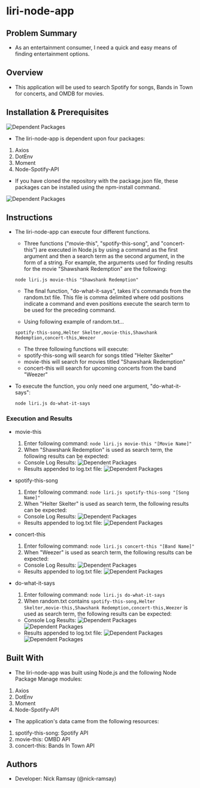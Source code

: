 # liri-node-app

## Problem Summary 
- As an entertainment consumer, I need a quick and easy means of finding entertainment options.

## Overview
- This application will be used to search Spotify for songs, Bands in Town for concerts, and OMDB for movies. 

## Installation & Prerequisites

![Dependent Packages](https://github.com/nick-ramsay/readme-images/blob/master/liri-node-app/dependent_packages.jpg?raw=true)

- The liri-node-app is dependent upon four packages:
 1. Axios
 2. DotEnv
 3. Moment
 3. Node-Spotify-API
 
- If you have cloned the repository with the package.json file, these packages can be installed using the npm-install command.

![Dependent Packages](https://github.com/nick-ramsay/readme-images/blob/master/liri-node-app/dependent_packages_install.jpg?raw=true)

## Instructions
- The liri-node-app can execute four different functions. 
  - Three functions ("movie-this", "spotify-this-song", and "concert-this") are executed in Node.js by using a command as the first argument and then a search term as the second argument, in the form of a string. For example, the arguments used for finding results for the movie "Shawshank Redemption" are the following: 
  
  ```
  node liri.js movie-this "Shawshank Redemption"
  ```
  - The final function, "do-what-it-says", takes it's commands from the random.txt file. This file is comma delimited where odd positions indicate a command and even positions execute the search term to be used for the preceding command.

  - Using following example of random.txt...
  
  ```
  spotify-this-song,Helter Skelter,movie-this,Shawshank Redemption,concert-this,Weezer
  ```
  - The three following functions will execute:
   - spotify-this-song will search for songs titled "Helter Skelter"
   - movie-this will search for movies titled "Shawshank Redemption"
   - concert-this will search for upcoming concerts from the band "Weezer"
- To execute the function, you only need one argument, "do-what-it-says":
  
  ```
  node liri.js do-what-it-says
  ```
### Execution and Results
- movie-this
  1) Enter following command: ```node liri.js movie-this "[Movie Name]"```
  2) When "Shawshank Redemption" is used as search term, the following results can be expected:
  - Console Log Results:
  ![Dependent Packages](https://github.com/nick-ramsay/readme-images/blob/master/liri-node-app/shawshank_redemption_movie_results.jpg?raw=true)
  - Results appended to log.txt file:
  ![Dependent Packages](https://github.com/nick-ramsay/readme-images/blob/master/liri-node-app/shawshank_redemption_movie_log_txt.jpg?raw=true)


- spotify-this-song
  1) Enter following command: ```node liri.js spotify-this-song "[Song Name]"```
  2) When "Helter Skelter" is used as search term, the following results can be expected:
  - Console Log Results:
  ![Dependent Packages](https://github.com/nick-ramsay/readme-images/blob/master/liri-node-app/helter_skelter_song_results.jpg?raw=true)
  - Results appended to log.txt file:
  ![Dependent Packages](https://github.com/nick-ramsay/readme-images/blob/master/liri-node-app/helter_skelter_song_log_txt.jpg?raw=true)


- concert-this
  1) Enter following command: ```node liri.js concert-this "[Band Name]"```
  2) When "Weezer" is used as search term, the following results can be expected:
  - Console Log Results:
  ![Dependent Packages](https://github.com/nick-ramsay/readme-images/blob/master/liri-node-app/weezer_band_results.jpg?raw=true)
  - Results appended to log.txt file:
  ![Dependent Packages](https://github.com/nick-ramsay/readme-images/blob/master/liri-node-app/weezer_band_log_txt.jpg?raw=true)

- do-what-it-says
  1) Enter following command: ```node liri.js do-what-it-says```
  2) When random.txt contains ```spotify-this-song,Helter Skelter,movie-this,Shawshank Redemption,concert-this,Weezer``` is used as search term, the following results can be expected:
  - Console Log Results:
  ![Dependent Packages](https://github.com/nick-ramsay/readme-images/blob/master/liri-node-app/do_what_it_says_results1.jpg?raw=true)
  ![Dependent Packages](https://github.com/nick-ramsay/readme-images/blob/master/liri-node-app/do_what_it_says_results2.jpg?raw=true)
  - Results appended to log.txt file:
  ![Dependent Packages](https://github.com/nick-ramsay/readme-images/blob/master/liri-node-app/do_what_it_says_log_txt1.jpg?raw=true)
  ![Dependent Packages](https://github.com/nick-ramsay/readme-images/blob/master/liri-node-app/do_what_it_says_log_txt2.jpg?raw=true)

## Built With
- The liri-node-app was built using Node.js and the following Node Package Manage modules:

 1. Axios
 2. DotEnv
 3. Moment
 3. Node-Spotify-API

- The application's data came from the following resources:

 1. spotify-this-song: Spotify API
 2. movie-this: OMBD API
 3. concert-this: Bands In Town API


## Authors 
- Developer: Nick Ramsay (@nick-ramsay)